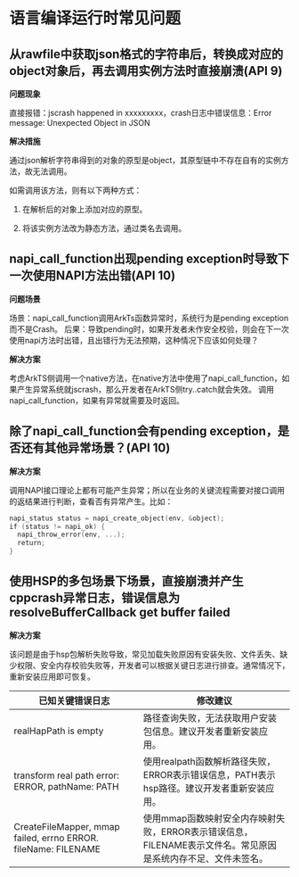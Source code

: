 # 语言编译运行时常见问题


## 从rawfile中获取json格式的字符串后，转换成对应的object对象后，再去调用实例方法时直接崩溃(API 9)

**问题现象**

直接报错：jscrash happened in xxxxxxxxx，crash日志中错误信息：Error message: Unexpected Object in JSON

**解决措施**

通过json解析字符串得到的对象的原型是object，其原型链中不存在自有的实例方法，故无法调用。

如需调用该方法，则有以下两种方式：

1. 在解析后的对象上添加对应的原型。

2. 将该实例方法改为静态方法，通过类名去调用。

## napi_call_function出现pending exception时导致下一次使用NAPI方法出错(API 10)

**问题场景**

场景：napi_call_function调用ArkTs函数异常时，系统行为是pending exception而不是Crash。
后果：导致pending时，如果开发者未作安全校验，则会在下一次使用napi方法时出错，且出错行为无法预期，这种情况下应该如何处理？

**解决方案**

考虑ArkTS侧调用一个native方法，在native方法中使用了napi_call_function，如果产生异常系统就jscrash，那么开发者在ArkTS侧try..catch就会失效。
调用napi_call_function，如果有异常就需要及时返回。

## 除了napi_call_function会有pending exception，是否还有其他异常场景？(API 10)

**解决方案**

调用NAPI接口理论上都有可能产生异常；所以在业务的关键流程需要对接口调用的返结果进行判断，查看否有异常产生。比如：
```cpp
napi_status status = napi_create_object(env, &object);
if (status != napi_ok) {
  napi_throw_error(env, ...);
  return;
}
```

## 使用HSP的多包场景下场景，直接崩溃并产生cppcrash异常日志，错误信息为resolveBufferCallback get buffer failed

**解决方案**

该问题是由于hsp包解析失败导致，常见加载失败原因有安装失败、文件丢失、缺少权限、安全内存校验失败等，开发者可以根据关键日志进行排查。通常情况下，重新安装应用即可恢复。

| **已知关键错误日志** | **修改建议** |
| -------- | -------- |
| realHapPath is empty | 路径查询失败，无法获取用户安装包信息。建议开发者重新安装应用。 |
| transform real path error: ERROR, pathName: PATH | 使用realpath函数解析路径失败，ERROR表示错误信息，PATH表示hsp路径。建议开发者重新安装应用。 |
| CreateFileMapper, mmap failed, errno ERROR. fileName: FILENAME | 使用mmap函数映射安全内存映射失败，ERROR表示错误信息，FILENAME表示文件名。常见原因是系统内存不足、文件未签名。|

```
